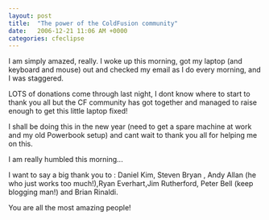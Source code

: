```yaml
---
layout: post
title:  "The power of the ColdFusion community"
date:   2006-12-21 11:06 AM +0000
categories: cfeclipse
---
```

I am simply amazed, really. I woke up this morning, got my laptop (and keyboard and mouse) out and checked my email as I do every morning, and I was staggered. 

LOTS of donations come through last night, I dont know where to start to thank you all but the CF community has got together and managed to raise enough to get this little laptop fixed!

I shall be doing this in the new year (need to get a spare machine at work and my old Powerbook setup) and cant wait to  thank you all for helping me on this.

I am really humbled this morning... 

I want to say a big thank you to : Daniel Kim,  Steven Bryan , Andy Allan (he who just works too much!),Ryan Everhart,Jim Rutherford,  Peter Bell (keep blogging man!) and Brian Rinaldi.

You are all the most amazing people!